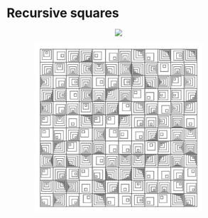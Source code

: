 # Recursive squares

<p align="center">
  <a href="https://codesandbox.io/s/github/mhyfritz/generative-art-speedrun-examples/tree/master/12-squares-recursive">
    <img src="https://codesandbox.io/static/img/play-codesandbox.svg">
  </a>
</p>

<p align="center">
  <img src="squares-recursive.png" width="75%" />
</p>
